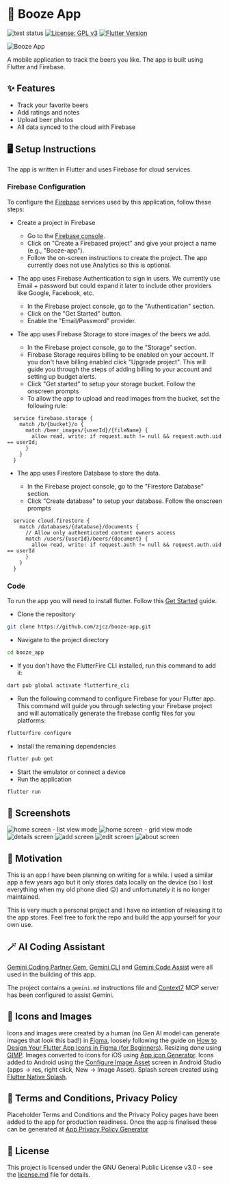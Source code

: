 # 🍻 Booze App

![test status](https://github.com/zjcz/booze-app/actions/workflows/tests.yml/badge.svg)
[![License: GPL v3](https://img.shields.io/badge/License-GPLv3-blue.svg)](https://www.gnu.org/licenses/gpl-3.0)
[![Flutter Version](https://img.shields.io/badge/Flutter-^3.32.2-blue.svg)](https://flutter.dev/)

![Booze App](/assets/images/icon-256x256.png?raw=true "Booze App")

A mobile application to track the beers you like. The app is built using Flutter and Firebase.

## ✨ Features

- Track your favorite beers
- Add ratings and notes
- Upload beer photos
- All data synced to the cloud with Firebase

## 🖥️ Setup Instructions

The app is written in Flutter and uses Firebase for cloud services.

### Firebase Configuration

To configure the [Firebase](https://firebase.google.com/?authuser=0) services used by this application, follow these steps:

- Create a project in Firebase

  - Go to the [Firebase console](https://console.firebase.google.com/).
  - Click on "Create a Firebased project" and give your project a name (e.g., "Booze-app").
  - Follow the on-screen instructions to create the project. The app currently does not use Analytics so this is optional.

- The app uses Firebase Authentication to sign in users. We currently use Email + password but could expand it later to include other providers like Google, Facebook, etc.

  - In the Firebase project console, go to the "Authentication" section.
  - Click on the "Get Started" button.
  - Enable the "Email/Password" provider.

- The app uses Firebase Storage to store images of the beers we add.

  - In the Firebase project console, go to the "Storage" section.
  - Firebase Storage requires billing to be enabled on your account. If you don't have billing enabled click "Upgrade project". This will guide you through the steps of adding billing to your account and setting up budget alerts.
  - Click "Get started" to setup your storage bucket. Follow the onscreen prompts
  - To allow the app to upload and read images from the bucket, set the following rule:

```
  service firebase.storage {
    match /b/{bucket}/o {
      match /beer_images/{userId}/{fileName} {
        allow read, write: if request.auth != null && request.auth.uid == userId;
      }
    }
  }
```

- The app uses Firestore Database to store the data.

  - In the Firebase project console, go to the "Firestore Database" section.
  - Click "Create database" to setup your database. Follow the onscreen prompts

```
  service cloud.firestore {
    match /databases/{database}/documents {
      // Allow only authenticated content owners access
      match /users/{userId}/beers/{document} {
        allow read, write: if request.auth != null && request.auth.uid == userId
      }
    }
  }
```

### Code

To run the app you will need to install flutter. Follow this [Get Started](https://docs.flutter.dev/get-started/install) guide.

- Clone the repository

```bash
git clone https://github.com/zjcz/booze-app.git
```

- Navigate to the project directory

```bash
cd booze_app
```

- If you don't have the FlutterFire CLI installed, run this command to add it:

```bash
dart pub global activate flutterfire_cli
```

- Run the following command to configure Firebase for your Flutter app. This command will guide you through selecting your Firebase project and will automatically generate the firebase config files for you platforms:

```bash
flutterfire configure
```

- Install the remaining dependencies

```bash
flutter pub get
```

- Start the emulator or connect a device
- Run the application

```bash
flutter run
```

## 📸 Screenshots

![home screen - list view mode](/screenshots/home-list-view.png?raw=true "Home Screen - List View Mode")
![home screen - grid view mode](/screenshots/home-grid-view.png?raw=true "Home Screen - Grid View Mode")
![details screen](/screenshots/details.png?raw=true "Details Screen")
![add screen](/screenshots/add.png?raw=true "Add Screen")
![edit screen](/screenshots/edit.png?raw=true "Edit Screen")
![about screen](/screenshots/about.png?raw=true "About Screen")

## 🚂 Motivation

This is an app I have been planning on writing for a while. I used a similar app a few years ago but it only stores data locally on the device (so I lost everything when my old phone died 😥) and unfortunately it is no longer maintained.

This is very much a personal project and I have no intention of releasing it to the app stores. Feel free to fork the repo and build the app yourself for your own use.

## 🪄 AI Coding Assistant

[Gemini Coding Partner Gem](https://gemini.google.com/gem/coding-partner), [Gemini CLI](https://github.com/google-gemini/gemini-cli) and [Gemini Code Assist](https://marketplace.visualstudio.com/items?itemName=Google.geminicodeassist) were all used in the building of this app.

The project contains a `gemini.md` instructions file and [Context7](https://github.com/upstash/context7) MCP server has been configured to assist Gemini.

## 🎨 Icons and Images

Icons and images were created by a human (no Gen AI model can generate images that look this bad!) in [Figma](https://www.figma.com/), loosely following the guide on [How to Design Your Flutter App Icons in Figma (for Beginners)](https://www.youtube.com/watch?v=yxg9yrZdDlw). Resizing done using [GIMP](https://www.gimp.org/). Images converted to icons for iOS using [App icon Generator](appicon.co). Icons added to Android using the [Configure Image Asset](https://developer.android.com/studio/write/create-app-icons) screen in Android Studio (apps -> res, right click, New -> Image Asset). Splash screen created using [Flutter Native Splash](https://pub.dev/packages/flutter_native_splash).

## 📄 Terms and Conditions, Privacy Policy

Placeholder Terms and Conditions and the Privacy Policy pages have been added to the app for production readiness. Once the app is finalised these can be generated at [App Privacy Policy Generator](https://app-privacy-policy-generator.firebaseapp.com/)

## 💼 License

This project is licensed under the GNU General Public License v3.0 - see the [license.md](license.md) file for details.
